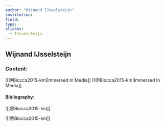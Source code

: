 ```yaml
---
author: "Wijnand IJsselsteijn"
institution:
field:
type:
aliases:
  - IJsselsteijn
---
```


## Wijnand IJsselsteijn

### Content:
[[@Biocca2015-km|Immersed In Media]]
[[@Biocca2015-km|Immersed In Media]]

#### Bibliography:

![[@Biocca2015-km]]

![[@Biocca2015-km]]